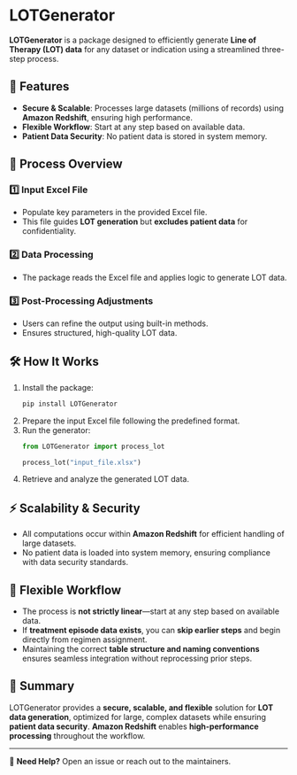 # LOTGenerator

**LOTGenerator** is a package designed to efficiently generate **Line of Therapy (LOT) data** for any dataset or indication using a streamlined three-step process.

## 📌 Features
- **Secure & Scalable**: Processes large datasets (millions of records) using **Amazon Redshift**, ensuring high performance.
- **Flexible Workflow**: Start at any step based on available data.
- **Patient Data Security**: No patient data is stored in system memory.

## 🔄 Process Overview

### 1️⃣ Input Excel File
- Populate key parameters in the provided Excel file.
- This file guides **LOT generation** but **excludes patient data** for confidentiality.

### 2️⃣ Data Processing
- The package reads the Excel file and applies logic to generate LOT data.

### 3️⃣ Post-Processing Adjustments
- Users can refine the output using built-in methods.
- Ensures structured, high-quality LOT data.

## 🛠️ How It Works
1. Install the package:
   ```bash
   pip install LOTGenerator
   ```
2. Prepare the input Excel file following the predefined format.
3. Run the generator:
   ```python
   from LOTGenerator import process_lot

   process_lot("input_file.xlsx")
   ```
4. Retrieve and analyze the generated LOT data.

## ⚡ Scalability & Security
- All computations occur within **Amazon Redshift** for efficient handling of large datasets.
- No patient data is loaded into system memory, ensuring compliance with data security standards.

## 🔄 Flexible Workflow
- The process is **not strictly linear**—start at any step based on available data.
- If **treatment episode data exists**, you can **skip earlier steps** and begin directly from regimen assignment.
- Maintaining the correct **table structure and naming conventions** ensures seamless integration without reprocessing prior steps.

## 📜 Summary
LOTGenerator provides a **secure, scalable, and flexible** solution for **LOT data generation**, optimized for large, complex datasets while ensuring **patient data security**. **Amazon Redshift** enables **high-performance processing** throughout the workflow.

---
📌 **Need Help?** Open an issue or reach out to the maintainers.
